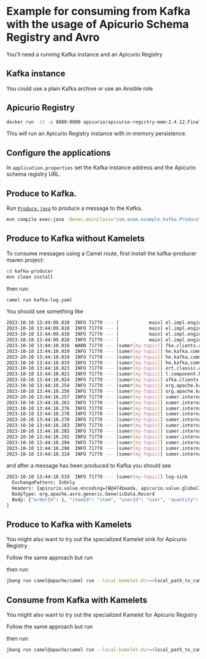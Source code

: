 # Example for consuming from Kafka with the usage of Apicurio Schema Registry and Avro

You'll need a running Kafka instance and an Apicurio Registry

## Kafka instance

You could use a plain Kafka archive or use an Ansible role

## Apicurio Registry

```bash
docker run -it -p 8080:8080 apicurio/apicurio-registry-mem:2.4.12.Final
```

This will run an Apicurio Registry instance with in-memory persistence.

## Configure the applications

In `application.properties` set the Kafka instance address and the Apicurio schema registry URL.

## Produce to Kafka.

Run [`Produce.java`](./kafka-producer/src/main/java/com/acme/example/kafka/Produce.java) to produce a message to the Kafka.

```bash
mvn compile exec:java -Dexec.mainClass="com.acme.example.kafka.Produce"
```

## Produce to Kafka without Kamelets

To consume messages using a Camel route, first install the kafka-producer maven project:
```bash
cd kafka-producer
mvn clean install
```
then run:
```bash
camel run kafka-log.yaml 
```

You should see something like

```bash
2023-10-10 13:44:09.810  INFO 71770 --- [           main] el.impl.engine.AbstractCamelContext : Routes startup (started:2)
2023-10-10 13:44:09.810  INFO 71770 --- [           main] el.impl.engine.AbstractCamelContext :     Started kafka-to-log (kafka://my-topic)
2023-10-10 13:44:09.810  INFO 71770 --- [           main] el.impl.engine.AbstractCamelContext :     Started log-sink-1 (kamelet://source)
2023-10-10 13:44:09.810  INFO 71770 --- [           main] el.impl.engine.AbstractCamelContext : Apache Camel 4.0.1 (kafka-log) started in 187ms (build:0ms init:0ms start:187ms)
2023-10-10 13:44:10.018  WARN 71770 --- [sumer[my-topic]] fka.clients.consumer.ConsumerConfig : These configurations '[apicurio.registry.avroDatumProvider, apicurio.registry.url]' were supplied but are not used yet.
2023-10-10 13:44:10.019  INFO 71770 --- [sumer[my-topic]] he.kafka.common.utils.AppInfoParser : Kafka version: 3.4.0
2023-10-10 13:44:10.019  INFO 71770 --- [sumer[my-topic]] he.kafka.common.utils.AppInfoParser : Kafka commitId: 2e1947d240607d53
2023-10-10 13:44:10.019  INFO 71770 --- [sumer[my-topic]] he.kafka.common.utils.AppInfoParser : Kafka startTimeMs: 1696938250018
2023-10-10 13:44:10.023  INFO 71770 --- [sumer[my-topic]] ort.classic.AssignmentAdapterHelper : Using NO-OP resume strategy
2023-10-10 13:44:10.023  INFO 71770 --- [sumer[my-topic]] l.component.kafka.KafkaFetchRecords : Subscribing my-topic-Thread 0 to topic my-topic
2023-10-10 13:44:10.024  INFO 71770 --- [sumer[my-topic]] afka.clients.consumer.KafkaConsumer : [Consumer clientId=consumer-my-consumer-group-1, groupId=my-consumer-group] Subscribed to topic(s): my-topic
2023-10-10 13:44:10.254  INFO 71770 --- [sumer[my-topic]] org.apache.kafka.clients.Metadata   : [Consumer clientId=consumer-my-consumer-group-1, groupId=my-consumer-group] Resetting the last seen epoch of partition my-topic-0 to 0 since the associated topicId changed from null to PP5gKKwZTTOwYYvKftvhgA
2023-10-10 13:44:10.256  INFO 71770 --- [sumer[my-topic]] org.apache.kafka.clients.Metadata   : [Consumer clientId=consumer-my-consumer-group-1, groupId=my-consumer-group] Cluster ID: LGe3ByI8SLSis9Sm9zcCVg
2023-10-10 13:44:10.257  INFO 71770 --- [sumer[my-topic]] sumer.internals.ConsumerCoordinator : [Consumer clientId=consumer-my-consumer-group-1, groupId=my-consumer-group] Discovered group coordinator ghost:9092 (id: 2147483647 rack: null)
2023-10-10 13:44:10.263  INFO 71770 --- [sumer[my-topic]] sumer.internals.ConsumerCoordinator : [Consumer clientId=consumer-my-consumer-group-1, groupId=my-consumer-group] (Re-)joining group
2023-10-10 13:44:10.276  INFO 71770 --- [sumer[my-topic]] sumer.internals.ConsumerCoordinator : [Consumer clientId=consumer-my-consumer-group-1, groupId=my-consumer-group] Request joining group due to: need to re-join with the given member-id: consumer-my-consumer-group-1-88145d04-879c-4cd9-9f5a-53a2c6778033
2023-10-10 13:44:10.278  INFO 71770 --- [sumer[my-topic]] sumer.internals.ConsumerCoordinator : [Consumer clientId=consumer-my-consumer-group-1, groupId=my-consumer-group] Request joining group due to: rebalance failed due to 'The group member needs to have a valid member id before actually entering a consumer group.' (MemberIdRequiredException)
2023-10-10 13:44:10.278  INFO 71770 --- [sumer[my-topic]] sumer.internals.ConsumerCoordinator : [Consumer clientId=consumer-my-consumer-group-1, groupId=my-consumer-group] (Re-)joining group
2023-10-10 13:44:10.283  INFO 71770 --- [sumer[my-topic]] sumer.internals.ConsumerCoordinator : [Consumer clientId=consumer-my-consumer-group-1, groupId=my-consumer-group] Successfully joined group with generation Generation{generationId=19, memberId='consumer-my-consumer-group-1-88145d04-879c-4cd9-9f5a-53a2c6778033', protocol='range'}
2023-10-10 13:44:10.285  INFO 71770 --- [sumer[my-topic]] sumer.internals.ConsumerCoordinator : [Consumer clientId=consumer-my-consumer-group-1, groupId=my-consumer-group] Finished assignment for group at generation 19: {consumer-my-consumer-group-1-88145d04-879c-4cd9-9f5a-53a2c6778033=Assignment(partitions=[my-topic-0])}
2023-10-10 13:44:10.292  INFO 71770 --- [sumer[my-topic]] sumer.internals.ConsumerCoordinator : [Consumer clientId=consumer-my-consumer-group-1, groupId=my-consumer-group] Successfully synced group in generation Generation{generationId=19, memberId='consumer-my-consumer-group-1-88145d04-879c-4cd9-9f5a-53a2c6778033', protocol='range'}
2023-10-10 13:44:10.294  INFO 71770 --- [sumer[my-topic]] sumer.internals.ConsumerCoordinator : [Consumer clientId=consumer-my-consumer-group-1, groupId=my-consumer-group] Notifying assignor about the new Assignment(partitions=[my-topic-0])
2023-10-10 13:44:10.298  INFO 71770 --- [sumer[my-topic]] sumer.internals.ConsumerCoordinator : [Consumer clientId=consumer-my-consumer-group-1, groupId=my-consumer-group] Adding newly assigned partitions: my-topic-0
2023-10-10 13:44:10.314  INFO 71770 --- [sumer[my-topic]] sumer.internals.ConsumerCoordinator : [Consumer clientId=consumer-my-consumer-group-1, groupId=my-consumer-group] Setting offset for partition my-topic-0 to the committed offset FetchPosition{offset=11, offsetEpoch=Optional[0], currentLeader=LeaderAndEpoch{leader=Optional[ghost:9092 (id: 0 rack: null)], epoch=0}}
```

and after a message has been produced to Kafka you should see

```bash
2023-10-10 13:44:10.519  INFO 71770 --- [sumer[my-topic]] log-sink                            : Exchange[
  ExchangePattern: InOnly
  Headers: {apicurio.value.encoding=[B@474baada, apicurio.value.globalId=[B@28e32105, CamelMessageTimestamp=1696938203819, kafka.HEADERS=RecordHeaders(headers = [RecordHeader(key = apicurio.value.globalId, value = [0, 0, 0, 0, 0, 0, 0, 3]), RecordHeader(key = apicurio.value.encoding, value = [66, 73, 78, 65, 82, 89])], isReadOnly = false), kafka.KEY=key, kafka.OFFSET=11, kafka.PARTITION=0, kafka.TIMESTAMP=1696938203819, kafka.TOPIC=my-topic}
  BodyType: org.apache.avro.generic.GenericData.Record
  Body: {"orderId": 1, "itemId": "item", "userId": "user", "quantity": 3.0, "description": "A really nice item I do love"}
]
```

## Produce to Kafka with Kamelets

You might also want to try out the specialized Kamelet sink for Apicurio Registry

Follow the same approach but run

then run:
```bash
jbang run camel@apache/camel run --local-kamelet-dir=<local_path_to_camel_kamelets> --kamelets-version=4.1.0-SNAPSHOT kafka-apicurio-producer-kamelet.yaml
```

## Consume from Kafka with Kamelets

You might also want to try out the specialized Kamelet for Apicurio Registry

Follow the same approach but run

then run:
```bash
jbang run camel@apache/camel run --local-kamelet-dir=<local_path_to_camel_kamelets> --kamelets-version=4.1.0-SNAPSHOT kafka-apicurio-kamelet.yaml
```


